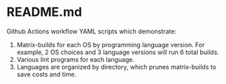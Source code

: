 # README.md

Github Actions workflow YAML scripts which demonstrate:

1. Matrix-builds for each OS by programming language version. For example, 2 OS choices and 3 language versions will run 6 total builds.
1. Various lint programs for each language.
1. Languages are organized by directory, which prunes matrix-builds to save costs and time.
